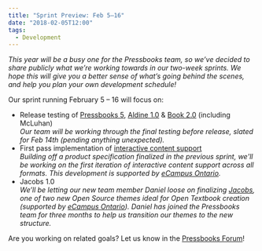 ```yaml
---
title: "Sprint Preview: Feb 5–16"
date: "2018-02-05T12:00"
tags:
  - Development
---
```


_This year will be a busy one for the Pressbooks team, so we’ve decided to share publicly
what we’re working towards in our two-week sprints. We hope this will give you a better
sense of what’s going behind the scenes, and help you plan your own development schedule!_

Our sprint running February 5 – 16 will focus on:

- Release testing of
  [Pressbooks 5](/blog/2018/01/17/pressbooks-5-developer-guide/),
  [Aldine 1.0](https://github.com/pressbooks/pressbooks-aldine/projects/1) &
  [Book 2.0](https://github.com/pressbooks/pressbooks-book/projects/1) (including
  McLuhan)  
   _Our team will be working through the final testing before release, slated
  for Feb 14th (pending anything unexpected)._
- First pass implementation of
  [interactive content support](https://github.com/pressbooks/pressbooks/issues/1071)  
   _Building off a product specification finalized in the previous sprint, we'll be
  working on the first iteration of interactive content support across all formats.
  This development is supported by [eCampus Ontario](https://www.ecampusontario.ca/)._
- Jacobs 1.0  
  _We’ll be letting our new team member Daniel loose on finalizing
  [Jacobs](https://github.com/pressbooks/pressbooks-jacobs), one of two new Open
  Source themes ideal for Open Textbook creation (supported by
  [eCampus Ontario](https://www.ecampusontario.ca/)). Daniel has joined the Pressbooks
  team for three months to help us transition our themes to the new structure._

Are you working on related goals? Let us know in the
[Pressbooks Forum](https://discourse.pressbooks.org)!
